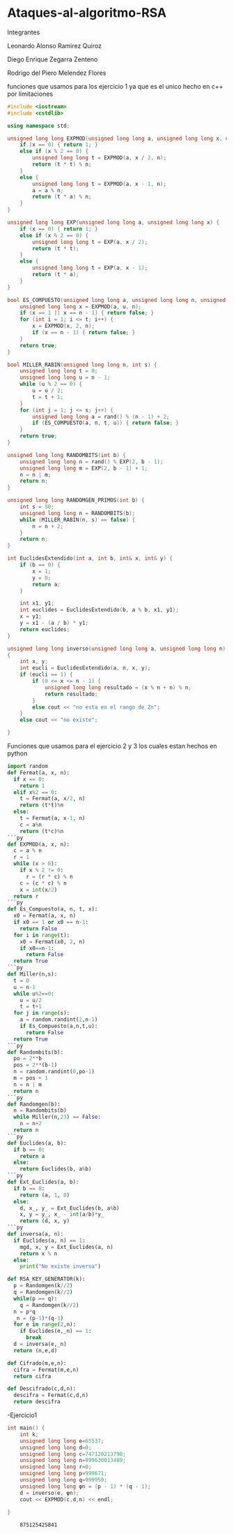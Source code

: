 # Ataques-al-algoritmo-RSA
Integrantes

Leonardo Alonso Ramirez Quiroz

Diego Enrique Zegarra Zenteno

Rodrigo del Piero Melendez Flores




funciones que usamos para los ejercicio 1 ya que es el unico hecho en c++ por limitaciones


```c++
#include <iostream>
#include <cstdlib>

using namespace std;

unsigned long long EXPMOD(unsigned long long a, unsigned long long x, unsigned long long n) {
    if (x == 0) { return 1; }
    else if (x % 2 == 0) {
        unsigned long long t = EXPMOD(a, x / 2, n);
        return (t * t) % n;
    }
    else {
        unsigned long long t = EXPMOD(a, x - 1, n);
        a = a % n;
        return (t * a) % n;
    }
}
```
```c++
unsigned long long EXP(unsigned long long a, unsigned long long x) {
    if (x == 0) { return 1; }
    else if (x % 2 == 0) {
        unsigned long long t = EXP(a, x / 2);
        return (t * t);
    }
    else {
        unsigned long long t = EXP(a, x - 1);
        return (t * a);
    }
}
```
```c++
bool ES_COMPUESTO(unsigned long long a, unsigned long long n, unsigned long long t, unsigned long long u) {
    unsigned long long x = EXPMOD(a, u, n);
    if (x == 1 || x == n - 1) { return false; }
    for (int i = 1; i <= t; i++) {
        x = EXPMOD(x, 2, n);
        if (x == n - 1) { return false; }
    }
    return true;
}
```
```c++
bool MILLER_RABIN(unsigned long long n, int s) {
    unsigned long long t = 0;
    unsigned long long u = n - 1;
    while (u % 2 == 0) {
        u = u / 2;
        t = t + 1;
    }
    for (int j = 1; j <= s; j++) {
        unsigned long long a = rand() % (n - 1) + 2;
        if (ES_COMPUESTO(a, n, t, u)) { return false; }
    }
    return true;
}
```
```c++
unsigned long long RANDOMBITS(int b) {
    unsigned long long n = rand() % EXP(2, b - 1);
    unsigned long long m = EXP(2, b - 1) + 1;
    n = n | m;
    return n;
}
```
```c++
unsigned long long RANDOMGEN_PRIMOS(int b) {
    int s = 50;
    unsigned long long n = RANDOMBITS(b);
    while (MILLER_RABIN(n, s) == false) {
        n = n + 2;
    }
    return n;
}
```
```c++
int EuclidesExtendido(int a, int b, int& x, int& y) {
    if (b == 0) {
        x = 1;
        y = 0;
        return a;
    }

    int x1, y1;
    int euclides = EuclidesExtendido(b, a % b, x1, y1);
    x = y1;
    y = x1 - (a / b) * y1;
    return euclides;
}
```
```c++
unsigned long long inverso(unsigned long long a, unsigned long long n)
{
    int x, y;
    int eucli = EuclidesExtendido(a, n, x, y);
    if (eucli == 1) {
        if (0 <= x <= n - 1) {
            unsigned long long resultado = (x % n + n) % n;
            return resultado;
        }
        else cout << "no esta en el rango de Zn";
    }
    else cout << "no existe";

}
```


Funciones que usamos para el ejercicio 2 y 3 los cuales estan hechos en python

```py
import random
def Fermat(a, x, n):
  if x == 0:
    return 1
  elif x%2 == 0:
    t = Fermat(a, x/2, n)
    return (t*t)%n
  else:
    t = Fermat(a, x-1, n)
    c = a%n
    return (t*c)%n
```py  
def EXPMOD(a, x, n):
  c = a % n
  r = 1
  while (x > 0):
    if x % 2 != 0:
      r = (r * c) % n
    c = (c * c) % n
    x = int(x/2)
  return r
```py  
def Es_Compuesto(a, n, t, x):
  x0 = Fermat(a, x, n)
  if x0 == 1 or x0 == n-1:
    return False
  for i in range(t):
    x0 = Fermat(x0, 2, n)
    if x0==n-1:
      return False
  return True
```py
def Miller(n,s):
  t = 0
  u = n-1
  while u%2==0:
    u = u/2
    t = t+1
  for j in range(s):
    a = random.randint(2,n-1)
    if Es_Compuesto(a,n,t,u):
      return False
  return True
```py
def Randombits(b):
  po = 2**b
  pos = 2**(b-1)
  n = random.randint(0,po-1)
  m = pos + 1
  n = n | m
  return n
```py
def Randomgen(b):
  n = Randombits(b)
  while Miller(n,23) == False:
    n = n+2
  return n
```py
def Euclides(a, b):
  if b == 0:
    return a
  else:
    return Euclides(b, a%b)
```py
def Ext_Euclides(a, b):
  if b == 0:
    return (a, 1, 0)
  else:
    d, x_, y_ = Ext_Euclides(b, a%b)
    x, y = y_, x_ - int(a/b)*y_
    return (d, x, y)
```py    
def inversa(a, n):
  if Euclides(a, n) == 1:
    mgd, x, y = Ext_Euclides(a, n)
    return x % n
  else:
    print("No existe inversa")
```   
```py      
def RSA_KEY_GENERATOR(k):
  p = Randomgen(k//2)
  q = Randomgen(k//2)
  while(p == q):
    q = Randomgen(k//2)
  n = p*q
  _n = (p-1)*(q-1)
  for e in range(2,n):
    if Euclides(e,_n) == 1:
      break
  d = inversa(e,_n)
  return (n,e,d)
```  
```py
def Cifrado(m,e,n):
  cifra = Fermat(m,e,n)
  return cifra
```
```py
def Descifrado(c,d,n):
  descifra = Fermat(c,d,n)
  return descifra
```
-Ejercicio1

```c++
int main() {
    int k;
    unsigned long long e=65537;
    unsigned long long d=0;    
    unsigned long long c=747120213790;
    unsigned long long n=999630013489;
    unsigned long long r=0;
    unsigned long long p=999671;
    unsigned long long q=999959;
    unsigned long long φn = (p - 1) * (q - 1);
    d = inverso(e, φn);
    cout << EXPMOD(c,d,n) << endl;
   
}
```

```bash
    875125425841
```


